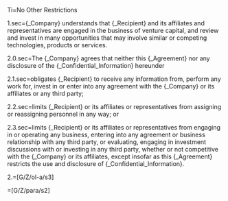Ti=No Other Restrictions

1.sec={_Company} understands that {_Recipient} and its affiliates and representatives are engaged in the business of venture capital, and review and invest in many opportunities that may involve similar or competing technologies, products or services.

2.0.sec=The {_Company} agrees that neither this {_Agreement} nor any disclosure of the {_Confidential_Information} hereunder 

2.1.sec=obligates {_Recipient} to receive any information from, perform any work for, invest in or enter into any agreement with the {_Company} or its affiliates or any third party; 

2.2.sec=limits {_Recipient} or its affiliates or representatives from assigning or reassigning personnel in any way; or 

2.3.sec=limits {_Recipient} or its affiliates or representatives from engaging in or operating any business, entering into any agreement or business relationship with any third party, or evaluating, engaging in investment discussions with or investing in any third party, whether or not competitive with the {_Company} or its affiliates, except insofar as this {_Agreement} restricts the use and disclosure of {_Confidential_Information}.

2.=[G/Z/ol-a/s3]

=[G/Z/para/s2]

